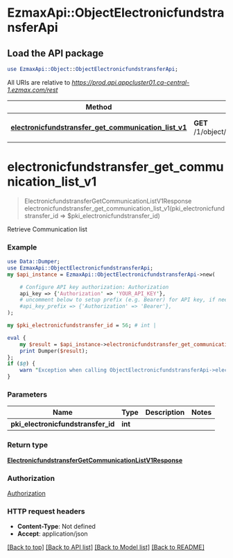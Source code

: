 # EzmaxApi::ObjectElectronicfundstransferApi

## Load the API package
```perl
use EzmaxApi::Object::ObjectElectronicfundstransferApi;
```

All URIs are relative to *https://prod.api.appcluster01.ca-central-1.ezmax.com/rest*

Method | HTTP request | Description
------------- | ------------- | -------------
[**electronicfundstransfer_get_communication_list_v1**](ObjectElectronicfundstransferApi.md#electronicfundstransfer_get_communication_list_v1) | **GET** /1/object/electronicfundstransfer/{pkiElectronicfundstransferID}/getCommunicationList | Retrieve Communication list


# **electronicfundstransfer_get_communication_list_v1**
> ElectronicfundstransferGetCommunicationListV1Response electronicfundstransfer_get_communication_list_v1(pki_electronicfundstransfer_id => $pki_electronicfundstransfer_id)

Retrieve Communication list



### Example
```perl
use Data::Dumper;
use EzmaxApi::ObjectElectronicfundstransferApi;
my $api_instance = EzmaxApi::ObjectElectronicfundstransferApi->new(

    # Configure API key authorization: Authorization
    api_key => {'Authorization' => 'YOUR_API_KEY'},
    # uncomment below to setup prefix (e.g. Bearer) for API key, if needed
    #api_key_prefix => {'Authorization' => 'Bearer'},
);

my $pki_electronicfundstransfer_id = 56; # int | 

eval {
    my $result = $api_instance->electronicfundstransfer_get_communication_list_v1(pki_electronicfundstransfer_id => $pki_electronicfundstransfer_id);
    print Dumper($result);
};
if ($@) {
    warn "Exception when calling ObjectElectronicfundstransferApi->electronicfundstransfer_get_communication_list_v1: $@\n";
}
```

### Parameters

Name | Type | Description  | Notes
------------- | ------------- | ------------- | -------------
 **pki_electronicfundstransfer_id** | **int**|  | 

### Return type

[**ElectronicfundstransferGetCommunicationListV1Response**](ElectronicfundstransferGetCommunicationListV1Response.md)

### Authorization

[Authorization](../README.md#Authorization)

### HTTP request headers

 - **Content-Type**: Not defined
 - **Accept**: application/json

[[Back to top]](#) [[Back to API list]](../README.md#documentation-for-api-endpoints) [[Back to Model list]](../README.md#documentation-for-models) [[Back to README]](../README.md)

